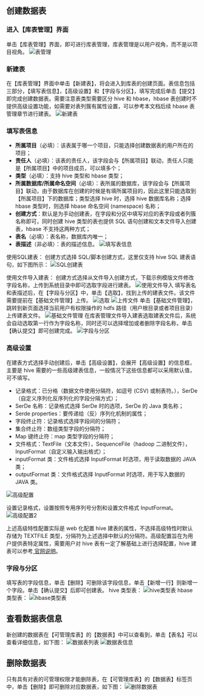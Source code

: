 ## 创建数据表
### 进入【库表管理】界面
单击【库表管理】界面，即可进行库表管理，库表管理是以用户视角，而不是以项目视角。
![表管理](//mc.qcloudimg.com/static/img/23ed6398354eb90ed626e9b3988fc635/image.png)
### 新建表
在【库表管理】界面中单击【新建表】，将会进入到库表的创建页面。表信息包括三部分，【填写表信息】，【高级设置】和【字段与分区】，填写完成后单击【提交】即完成创建数据表。需要注意表类型需要区分 hive 和 hbase，hbase 表创建时不提供高级设置功能，如需要对表列簇有属性设置，可以参考本文档后续 hbase 表管理章节进行建表。
![新建表](//mc.qcloudimg.com/static/img/01375e84754b991f6d4b33340ee96719/image.png)

### 填写表信息
- **所属项目**（必填）：该表属于哪一个项目，只能选择创建数据表的用户所在的项目；
- **责任人**（必填）：该表的责任人，该字段会与【所属项目】联动，责任人只能是【所属项目】中的项目成员，可以填多个；
- **类型**（必填）：支持 hive 类型和 hbase 类型；
- **所属数据库/所属命名空间**（必填）：表所属的数据库，该字段会与【所属项目】联动，由于数据库在创建的时候是有填所属项目的，因此这里只能选取到【所属项目】下的数据库；类型选择 hive 时，选择 hive 数据库名称；选择 hbase 类型时，则选择 hbase 命名空间 (namespace) 名称；
- **创建方式**：默认是为手动创建表，在字段和分区中填写对应的表字段或者列簇名称即可，同时创建 hive 类型的表也提供 SQL 语句创建和文本文件导入创建表，hbase 不支持这两种方式；
- **表名**（必填）：表名称，数据库内唯一；
- **表描述**（非必填）：表的描述信息。
![填写表信息](//mc.qcloudimg.com/static/img/e64b70906ff187eaa108e1ea8fcb641f/image.png)

使用SQL建表：
创建方式选择 SQL/脚本创建方式，这里仅支持 hive SQL 建表语句，如下图所示：
![SQL创建表](//mc.qcloudimg.com/static/img/c888423b5ec1e1c4888b17524d9448c8/image.png)

使用文件导入建表：
创建方式选择从文件导入创建方式，下载示例模版文件修改字段名称，上传到系统目录中即可选取字段进行建表。
![使用文件导入](//mc.qcloudimg.com/static/img/1b2579e64870f9749976db0951062248/image.png)
填写表名和表描述后，在【字段与分区】中，单击【选取】，找到上传的建表文件。该文件需要提前在【基础文件管理】上传。
![选取](//mc.qcloudimg.com/static/img/68447f50e8f3fbe786f2e89b0d6abac4/image.png)
![上传文件](//mc.qcloudimg.com/static/img/9dbd647838bed7d921e96a44f7272c49/image.png)
单击【基础文件管理】，跳转到新页面选择当前用户有权限操作的 hdfs 路径（用户根目录或者项目目录）上传建表文件。
![基础文件管理](//mc.qcloudimg.com/static/img/d95d6a7af25661228f784d742e993178/image.png)
在库表管理文件导入建表选取建表文件后，系统会自动选取第一行作为字段名称，同时还可以选择增加或者删除字段名称，单击【确认提交】即可创建完成。
![字段与分区](//mc.qcloudimg.com/static/img/98fc39b74667ba62876bde3d7cfb5b39/image.png)

### 高级设置
在建表方式选择手动创建后，单击【高级设置】，会展开【高级设置】的信息框，主要是 hive 需要的一些高级建表信息，一般情况下这些信息都可以采用默认值，可不填写。
- 记录格式：已分格（数据文件使用分隔符，如逗号 (CSV) 或制表符。），SerDe（自定义序列化反序列化的字段分隔方式）；
- SerDe 名称：记录格式选择 SerDe 时的选项，SerDe 的 Java 类名称；
- Serde properties：要传递给（反）序列化机制的属性；
- 字段终止符：记录格式选择字段间的分隔符；
- 集合终止符：数组类型字段的分隔符；
- Map 键终止符：map 类型字段的分隔符；
- 文件格式：TextFile（文本文件），SequenceFile（hadoop 二进制文件），InputFormat（自定义输入输出格式）；
- inputFormat 类：文件格式选择 InputFormat 时选项，用于读取数据的 JAVA 类；
- outputFormat 类：文件格式选择 InputFormat 时选项，用于写入数据的 JAVA 类。

![高级配置](//mc.qcloudimg.com/static/img/8e3cb3a6365943380941bb474c26c79b/image.png)

设置记录格式，设置按照专用序列号分割和设置文件格式 InputFormat。
![高级配置2](//mc.qcloudimg.com/static/img/2f933b3efa846889f093c92f02310069/image.png)

上述高级特性配置实际是 web 化配置 hive 建表的属性，不选择高级特性时默认存储为 TEXTFILE 类型，分隔符为上述选择中默认的分隔符。高级配置旨在为用户提供表特定属性，需要用户对 hive 表有一定了解基础上进行选择配置，hive 建表可以参考[ 官网说明](https://cwiki.apache.org/confluence/display/Hive/LanguageManual+DDL#LanguageManualDDL-CreateTableCreate/Drop/TruncateTable)。

### 字段与分区
填写表的字段信息，单击【删除】可删除该字段信息，单击【新增一行】则新增一个字段。单击【确认提交】后即可创建表。
hive 类型表：
![hive类型表](//mc.qcloudimg.com/static/img/0733194eef45d3261bf40b39ef751a81/image.png)
hbase 类型表：
![hbase类型表](//mc.qcloudimg.com/static/img/c2b9b7d0617a20adb730c4a0c155e3ad/image.png)

## 查看数据表信息
新创建的数据表在【可管理库表】的【数据表】中可以查看到，单击【表名】可以查看详细信息，如下图：
![数据表列表](//mc.qcloudimg.com/static/img/a46530bf4eabe3e056d7dcd1c6d9b974/image.png)
![数据表信息](//mc.qcloudimg.com/static/img/9bea9b35fef2715f471d062b01775ccd/image.png)

## 删除数据表
只有具有对表的可管理权限才能删除表，在【可管理库表】的【数据表】标签页中，单击【删除】即可删除对应数据表，如下图：
![删除数据表](//mc.qcloudimg.com/static/img/ca940a427881b9e000506f6ee2fcb5ee/image.png)



